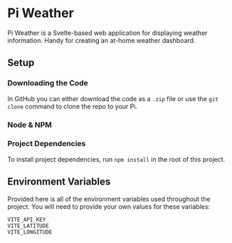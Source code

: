 # Pi Weather

Pi Weather is a Svelte-based web application for displaying weather information. Handy for creating an at-home weather dashboard.

## Setup

### Downloading the Code

In GitHub you can either download the code as a `.zip` file or use the `git clone` command to clone the repo to your Pi.

### Node & NPM



### Project Dependencies

To install project dependencies, run `npm install` in the root of this project.



## Environment Variables

Provided here is all of the environment variables used throughout the project. You will need to provide your own values for these variables:

```env
VITE_API_KEY
VITE_LATITUDE
VITE_LONGITUDE
```
